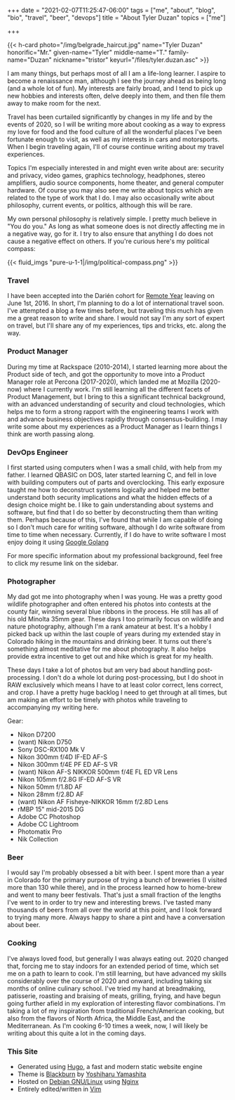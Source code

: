 +++
date = "2021-02-07T11:25:47-06:00"
tags = ["me", "about", "blog", "bio", "travel", "beer", "devops"]
title = "About Tyler Duzan"
topics = ["me"]

+++

{{< h-card photo="/img/belgrade_haircut.jpg" name="Tyler Duzan" honorific="Mr." given-name="Tyler" middle-name="T." family-name="Duzan" nickname="tristor" keyurl="/files/tyler.duzan.asc" >}}


I am many things, but perhaps most of all I am a life-long learner.  I aspire to become a renaissance man, although I see the journey ahead as being long (and a whole lot of fun).  My interests are fairly broad, and I tend to pick up new hobbies and interests often, delve deeply into them, and then file them away to make room for the next.

Travel has been curtailed significantly by changes in my life and by the events of 2020, so I will be writing more about cooking as a way to express my love for food and the food culture of all the wonderful places I've been fortunate enough to visit, as well as my interests in cars and motorsports.  When I begin traveling again, I'll of course continue writing about my travel experiences.

Topics I'm especially interested in and might even write about are:
security and privacy, video games, graphics technology, headphones,
stereo amplifiers, audio source components, home theater, and general
computer hardware.  Of course you may also see me write about topics
which are related to the type of work that I do. I may also occasionally
write about philosophy, current events, or politics, although this will
be rare. 

My own personal philosophy is relatively simple.  I pretty much believe
in "You do you."  As long as what someone does is not directly affecting
me in a negative way, go for it.  I try to also ensure that anything I
do does not cause a negative effect on others.  If you're curious here's
my political compass:

{{< fluid_imgs "pure-u-1-1|/img/political-compass.png" >}}


### Travel

I have been accepted into the Darién cohort for [Remote Year](http://www.remoteyear.com/) leaving on June 1st, 2016.  In short, I'm planning to do a lot of international travel soon.  I've attempted a blog a few times before, but traveling this much has given me a great reason to write and share.  I would not say I'm any sort of expert on travel, but I'll share any of my experiences, tips and tricks, etc. along the way.


### Product Manager

During my time at Rackspace (2010-2014), I started learning more about the Product side of tech, and got the opportunity to move into a Product Manager role at Percona (2017-2020), which landed me at Mozilla (2020-now) where I currently work.  I'm still learning all the different facets of Product Management, but I bring to this a significant technical background, with an advanced understanding of security and cloud technologies, which helps me to form a strong rapport with the engineering teams I work with and advance business objectives rapidly through consensus-building.  I may write some about my experiences as a Product Manager as I learn things I think are worth passing along. 

### DevOps Engineer

I first started using computers when I was a small child, with help from my father.  I learned QBASIC on DOS, later started learning C, and fell in love with building computers out of parts and overclocking. This early exposure taught me how to deconstruct systems logically and helped me better understand both security implications and what the hidden effects of a design choice might be.  I like to gain understanding about systems and software, but find that I do so better by deconstructing them than writing them.  Perhaps because of this, I've found that while I am capable of doing so I don't much care for writing software, although I do write software from time to time when necessary.  Currently, if I do have to write software I most enjoy doing it using [Google Golang](http://golang.org/)

For more specific information about my professional background, feel
free to click my resume link on the sidebar.


### Photographer

My dad got me into photography when I was young.  He was a pretty good wildlife photographer and often entered his photos into contests at the county fair, winning several blue ribbons in the process.  He still has all of his old Minolta 35mm gear.  These days I too primarily focus on wildlife and nature photography, although I'm a rank amateur at best. It's a hobby I picked back up within the last couple of years during my extended stay in Colorado hiking in the mountains and drinking beer.  It turns out there's something almost meditative for me about photography. It also helps provide extra incentive to get out and hike which is great for my health.

These days I take a lot of photos but am very bad about handling post-processing.  I don't do a whole lot during post-processing, but I do shoot in RAW exclusively which means I have to at least color correct, lens correct, and crop.  I have a pretty huge backlog I need to get through at all times, but am making an effort to be timely with photos while traveling to accompanying my writing here.

Gear:

- Nikon D7200
- (want) Nikon D750
- Sony DSC-RX100 Mk V
- Nikon 300mm f/4D IF-ED AF-S
- Nikon 300mm f/4E PF ED AF-S VR
- (want) Nikon AF-S NIKKOR 500mm f/4E FL ED VR Lens
- Nikon 105mm f/2.8G IF-ED AF-S VR
- Nikon 50mm f/1.8D AF
- Nikon 28mm f/2.8D AF
- (want) Nikon AF Fisheye-NIKKOR 16mm f/2.8D Lens
- rMBP 15" mid-2015 DG
- Adobe CC Photoshop
- Adobe CC Lightroom
- Photomatix Pro
- Nik Collection

### Beer

I would say I'm probably obsessed a bit with beer.  I spent more than a year in Colorado for the primary purpose of trying a bunch of breweries (I visited more than 130 while there), and in the process learned how to home-brew and went to many beer festivals.  That's just a small fraction of the lengths I've went to in order to try new and interesting brews. I've tasted many thousands of beers from all over the world at this point, and I look forward to trying many more.  Always happy to share a pint and have a conversation about beer.

### Cooking

I've always loved food, but generally I was always eating out.  2020 changed that, forcing me to stay indoors for an extended period of time, which set me on a path to learn to cook.  I'm still learning, but have advanced my skills considerably over the course of 2020 and onward, including taking six months of online culinary school.  I've tried my hand at breadmaking, patisserie, roasting and braising of meats, grilling, frying, and have begun going further afield in my exploration of interesting flavor combinations.  I'm taking a lot of my inspiration from traditional French/American cooking, but also from the flavors of North Africa, the Middle East, and the Mediterranean.  As I'm cooking 6-10 times a week, now, I will likely be writing about this quite a lot in the coming days. 

### This Site

- Generated using [Hugo](//gohugo.io), a fast and modern static website engine
- Theme is [Blackburn](http://themes.gohugo.io/blackburn/) by [Yoshiharu Yamashita](http://yoshiharuyamashita.com/)
- Hosted on [Debian GNU/Linux](http://debian.org/) using [Nginx](http://nginx.org/)
- Entirely edited/written in [Vim](http://www.vim.org/)

